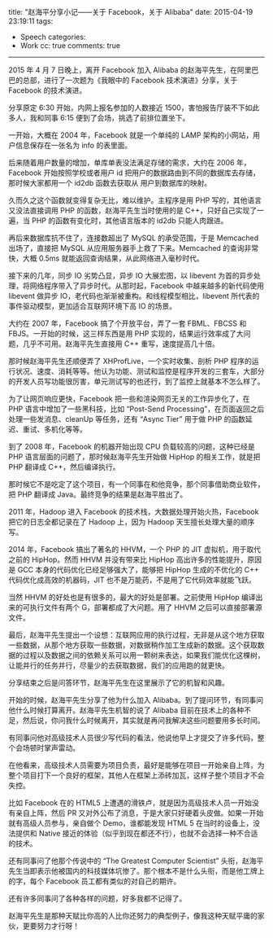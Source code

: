 title: "赵海平分享小记——关于 Facebook，关于 Alibaba"
date: 2015-04-19 23:19:11
tags:
  - Speech
categories:
  - Work
cc: true
comments: true
---

2015 年 4 月 7 日晚上，离开 Facebook 加入 Alibaba 的赵海平先生，在阿里巴巴的总部，进行了一次题为《我眼中的 Facebook 技术演进》分享，关于 Facebook 的技术演进。

分享原定 6:30 开始，内网上报名参加的人数接近 1500，害怕报告厅装不下如此多人，我和同事 6:15 便到了会场，挑选了前排位置坐下。

<!-- more --><!-- indicate-the-source -->

一开始，大概在 2004 年，Facebook 就是一个单纯的 LAMP 架构的小网站，用户信息保存在一张名为 info 的表里面。

后来随着用户数量的增加，单库单表没法满足存储的需求，大约在 2006 年，Facebook 开始按照学校或者用户 id 把用户的数据路由到不同的数据库去存储，那时候大家都用一个 id2db 函数去获取从 用户到数据库的映射。

久而久之这个函数就变得复杂无比，难以维护。主程序是用 PHP 写的，其他语言又没法直接调用 PHP 的函数，赵海平先生当时使用的是 C++，只好自己实现了一遍，当 PHP 的函数有变化时，其他语言版本的 id2db 只能人肉跟进。

再后来数据库抗不住了，连接数超出了 MySQL 的承受范围，于是 Memcached 出场了，直接把 MySQL 从应用服务器手上救了下来。Memcached 的查询非常快，大概 0.5ms 就能返回查询结果，从此网络进入毫秒时代。

接下来的几年，同步 IO 劣势凸显，异步 IO 大展宏图，以 libevent 为首的异步处理，将网络程序带入了异步时代。从那时起，Facebook 中越来越多的新代码使用 libevent 做异步 IO，老代码也渐渐被重构。和线程模型相比，libevent 所代表的事件驱动模型，更加适合互联网环境下高 IO 的场景。

大约在 2007 年，Facebook 搞了个开放平台，弄了一套 FBML、FBCSS 和 FBJS。一开始的时候，这三样东西是用 PHP 实现的，结果运行效率成了大问题，几乎不可用。赵海平先生直接用 C++ 重写，速度提高几十倍。

那时候赵海平先生还顺便弄了 XHProfLive，一个实时收集、剖析 PHP 程序的运行状况、速度、消耗等等。他认为功能、测试和监控是程序开发的三套车，大部分的开发人员写功能很厉害，单元测试写的也还行，到了监控上就基本不怎么样了。

为了让网页响应更快，Facebook 把一些和渲染网页无关的工作异步化了，在 PHP 语言中增加了一些黑科技，比如 “Post-Send Processing”，在页面返回之后处理一些发消息、cleanUp 等任务，还有 “Async Tier” 用于做 PHP 的函数延迟、重试、多机化等等。

到了 2008 年，Facebook 的机器开始出现 CPU 负载较高的问题，这种已经是 PHP 语言层面的问题了，那时候赵海平先生开始做 HipHop 的相关工作，就是把 PHP 翻译成 C++，然后编译执行。

那时候它不是吃定了这个项目，有一个同事在和他竞争，那个同事借助商业软件，把 PHP 翻译成 Java。最终竞争的结果是赵海平胜出了。

2011 年，Hadoop 进入 Facebook 的技术栈，大数据处理开始火热，Facebook 把它的日志全都记录在了 Hadoop 上，因为 Hadoop 天生擅长处理大量的顺序写。

2014 年，Facebook 搞出了著名的 HHVM，一个 PHP 的 JIT 虚拟机，用于取代之前的 HipHop。然而 HHVM 并没有带来比 HipHop 高出许多的性能提升，原因是 GCC 本身的代码优化已经足够强大了，能够把 HipHop 生成的不优化的 C++ 代码优化成高效的机器码，JIT 也不是万能药，不是用了它代码效率就能飞跃。

当然 HHVM 的好处也是有很多的，最大的好处是部署。之前使用 HipHop 编译出来的可执行文件有两个 G，部署都成了大问题。用了 HHVM 之后可以直接部署源文件。

最后，赵海平先生提出一个设想：互联网应用的执行过程，无非是从这个地方获取一些数据，从那个地方获取一些数据，对数据稍作加工生成新的数据。这个获取数据的过程以及数据之间的依赖关系可以用一颗树来表达，如果我们能优化这棵树，让能并行的任务并行，尽量少的去获取数据，我们的应用跑的就更快。

分享结束之后是问答环节，赵海平先生在这里展示了它的机智和风趣。

开始的时候，赵海平先生分享了他为什么加入 Alibaba。到了提问环节，有同事问他什么时候打算离开。赵海平先生机智的说了 Alibaba 目前在技术上的各种不足，然后说，你问我什么时候离开，其实就是再问我解决这些问题要用多长时间。

有同事问他对高级技术人员很少写代码的看法，他说他早上才提交了许多代码，整个会场顿时掌声雷动。

在他看来，高级技术人员需要为项目负责，最好是能够在项目一开始亲自上阵，为整个项目打下一个良好的框架，其他人在框架上添砖加瓦，这样子整个项目才不会失控。

比如 Facebook 在的 HTML5 上遭遇的滑铁卢，就是因为高级技术人员一开始没有亲自上阵，然后 PR 又对外公布了消息，于是大家只好硬着头皮做。如果一开始就有高级人员参与，亲自做个 Demo，谁都能发现 HTML 5 在当时的设备上，没法提供和 Native 接近的体验（似乎到现在都还不行），也就不会选择一种不合适的技术。

还有同事问了他那个传说中的 “The Greatest Computer Scientist” 头衔，赵海平先生当即表示他被国内的科技媒体坑惨了。那个根本不是什么头衔，而是他工牌上的字，每个 Facebook 员工都有类似的对自己的期许。

还有许多同事问了各种各样的问题，好多我都不记得了。

赵海平先生是那种天赋比你高的人比你还努力的典型例子，像我这种天赋平庸的家伙，更要努力才行呀！

